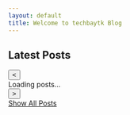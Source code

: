 ```yaml
---
layout: default
title: Welcome to techbaytk Blog
---
```


<section class="carousel-section">
  <h2>Latest Posts</h2>
  <div class="carousel-container">
    <button class="carousel-nav-btn prev">&lt;</button>
    <div class="carousel-track-container">
      <div class="carousel-track" id="post-carousel-track">
        <!-- Post cards will be dynamically loaded here by JavaScript -->
        <div class="loading-cards">Loading posts...</div>
      </div>
    </div>
    <button class="carousel-nav-btn next">&gt;</button>
  </div>
  <div class="show-all-posts">
    <a href="{{ '/archive' | relative_url }}" class="button">Show All Posts</a>
  </div>
</section>

<!-- The original post list loop from index.md is removed as posts are now in carousel -->
<!-- If you want a full list of all posts, you'd typically create a dedicated /archive.md or /posts.md page -->
<!-- For simplicity, the "Show All Posts" button points to '/archive', assuming you might create that later. -->